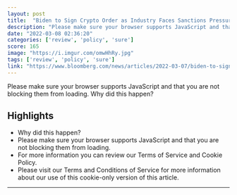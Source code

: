 ```yaml
---
layout: post
title:  "Biden to Sign Crypto Order as Industry Faces Sanctions Pressure"
description: "Please make sure your browser supports JavaScript and that you are not blocking them from loading.  Why did this happen?"
date: "2022-03-08 02:36:20"
categories: ['review', 'policy', 'sure']
score: 165
image: "https://i.imgur.com/omwHhRy.jpg"
tags: ['review', 'policy', 'sure']
link: "https://www.bloomberg.com/news/articles/2022-03-07/biden-to-sign-crypto-order-as-industry-faces-sanctions-pressure?srnd=premium-middle-east"
---
```


Please make sure your browser supports JavaScript and that you are not blocking them from loading.  Why did this happen?

## Highlights

- Why did this happen?
- Please make sure your browser supports JavaScript and that you are not blocking them from loading.
- For more information you can review our Terms of Service and Cookie Policy.
- Please visit our Terms and Conditions of Service for more information about our use of this cookie-only version of this article.

---
